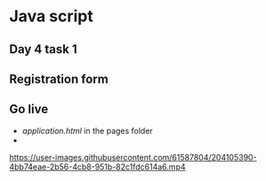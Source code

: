 # Java script 
## Day 4 task 1 
## Registration form

## Go live
- *application.html* in the pages folder
- 
https://user-images.githubusercontent.com/61587804/204105390-4bb74eae-2b56-4cb8-951b-82c1fdc614a6.mp4

